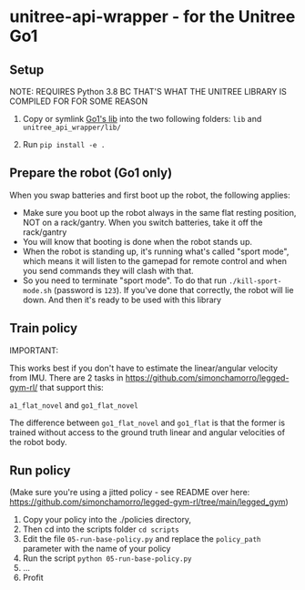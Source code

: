 # unitree-api-wrapper - for the Unitree Go1

## Setup

NOTE: REQUIRES Python 3.8 BC THAT'S WHAT THE UNITREE LIBRARY IS COMPILED FOR FOR SOME REASON

1. Copy or symlink [Go1's lib](https://github.com/unitreerobotics/unitree_legged_sdk/blob/master/lib/python/amd64/robot_interface.cpython-38-x86_64-linux-gnu.so) into the two following folders: `lib` and `unitree_api_wrapper/lib/`

2. Run `pip install -e .`

## Prepare the robot (Go1 only)

When you swap batteries and first boot up the robot, the following applies:

- Make sure you boot up the robot always in the same flat resting position, NOT on a rack/gantry. When you switch batteries, take it off the rack/gantry
- You will know that booting is done when the robot stands up.
- When the robot is standing up, it's running what's called "sport mode", which means it will listen to the gamepad for remote control and when you send commands they will clash with that. 
- So you need to terminate "sport mode". To do that run `./kill-sport-mode.sh` (password is `123`). If you've done that correctly, the robot will lie down. And then it's ready to be used with this library 

## Train policy

IMPORTANT:

This works best if you don't have to estimate the linear/angular velocity from IMU.
There are 2 tasks in https://github.com/simonchamorro/legged-gym-rl/ that support this:

`a1_flat_novel` and
`go1_flat_novel`

The difference between `go1_flat_novel` and `go1_flat` is that the former is trained without access to the ground truth linear and angular velocities of the robot body.


## Run policy

(Make sure you're using a jitted policy - see README over here: https://github.com/simonchamorro/legged-gym-rl/tree/main/legged_gym)

1. Copy your policy into the ./policies directory,
2. Then cd into the scripts folder `cd scripts`
3. Edit the file `05-run-base-policy.py` and replace the `policy_path` parameter with the name of your policy
4. Run the script `python 05-run-base-policy.py`
5. ...
6. Profit

